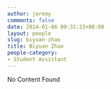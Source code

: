 ```yaml
---
author: jeremy
comments: false
date: 2014-01-06 09:31:23+00:00
layout: people
slug: biyuan-zhao
title: Biyuan Zhao
people-category:
- Student Assistant
---
```


No Content Found
